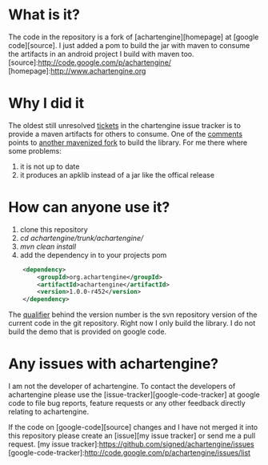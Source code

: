 # What is it?
The code in the repository is a fork of [achartengine][homepage] at [google code][source].
I just added a pom to build the jar with maven to consume the artifacts in an android project I build with maven too.
[source]:http://code.google.com/p/achartengine/
[homepage]:http://www.achartengine.org

# Why I did it
The oldest still unresolved [tickets][ticket] in the chartengine issue tracker is to provide a maven artifacts for others to consume.
One of the [comments][comment] points to [another mavenized fork][old fork] to build the library.
For me there where some problems:  

1. it is not up to date  
2. it produces an apklib instead of a jar like the offical release

[ticket]: http://code.google.com/p/achartengine/issues/detail?id=4
[comment]: http://code.google.com/p/achartengine/issues/detail?id=4#c14
[old fork]: https://github.com/jondwillis/AChartEngine

# How can anyone use it?
1. clone this repository
2. *cd achartengine/trunk/achartengine/*
3. *mvn clean install*
4. add the dependency in to your projects pom

```xml
    <dependency>
        <groupId>org.achartengine</groupId>
        <artifactId>achartengine</artifactId>
        <version>1.0.0-r452</version>
    </dependency>
```

The [qualifier][maven-version-scheme] behind the version number is the svn repository version of the current code in the git repository.
Right now I only build the library. I do not build the demo that is provided on google code.

[maven-version-scheme]:http://mojo.codehaus.org/versions-maven-plugin/version-rules.html


# Any issues with achartengine?
I am not the developer of achartengine.
To contact the developers of achartengine please use the [issue-tracker][google-code-tracker] at google code to file bug reports, feature requests or any other feedback directly relating to achartengine.

If the code on [google-code][source] changes and I have not merged it into this repository please create an [issue][my issue tracker] or send me a pull request.
[my issue tracker]:https://github.com/signed/achartengine/issues
[google-code-tracker]:http://code.google.com/p/achartengine/issues/list